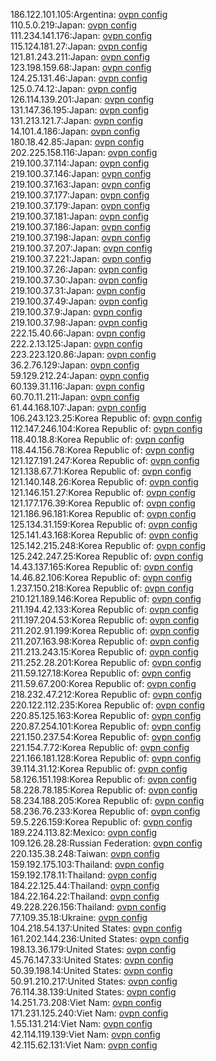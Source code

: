 186.122.101.105:Argentina: [ovpn config](vpn/186_122_101_105.ovpn)  
110.5.0.219:Japan: [ovpn config](vpn/110_5_0_219.ovpn)  
111.234.141.176:Japan: [ovpn config](vpn/111_234_141_176.ovpn)  
115.124.181.27:Japan: [ovpn config](vpn/115_124_181_27.ovpn)  
121.81.243.211:Japan: [ovpn config](vpn/121_81_243_211.ovpn)  
123.198.159.68:Japan: [ovpn config](vpn/123_198_159_68.ovpn)  
124.25.131.46:Japan: [ovpn config](vpn/124_25_131_46.ovpn)  
125.0.74.12:Japan: [ovpn config](vpn/125_0_74_12.ovpn)  
126.114.139.201:Japan: [ovpn config](vpn/126_114_139_201.ovpn)  
131.147.36.195:Japan: [ovpn config](vpn/131_147_36_195.ovpn)  
131.213.121.7:Japan: [ovpn config](vpn/131_213_121_7.ovpn)  
14.101.4.186:Japan: [ovpn config](vpn/14_101_4_186.ovpn)  
180.18.42.85:Japan: [ovpn config](vpn/180_18_42_85.ovpn)  
202.225.158.116:Japan: [ovpn config](vpn/202_225_158_116.ovpn)  
219.100.37.114:Japan: [ovpn config](vpn/219_100_37_114.ovpn)  
219.100.37.146:Japan: [ovpn config](vpn/219_100_37_146.ovpn)  
219.100.37.163:Japan: [ovpn config](vpn/219_100_37_163.ovpn)  
219.100.37.177:Japan: [ovpn config](vpn/219_100_37_177.ovpn)  
219.100.37.179:Japan: [ovpn config](vpn/219_100_37_179.ovpn)  
219.100.37.181:Japan: [ovpn config](vpn/219_100_37_181.ovpn)  
219.100.37.186:Japan: [ovpn config](vpn/219_100_37_186.ovpn)  
219.100.37.198:Japan: [ovpn config](vpn/219_100_37_198.ovpn)  
219.100.37.207:Japan: [ovpn config](vpn/219_100_37_207.ovpn)  
219.100.37.221:Japan: [ovpn config](vpn/219_100_37_221.ovpn)  
219.100.37.26:Japan: [ovpn config](vpn/219_100_37_26.ovpn)  
219.100.37.30:Japan: [ovpn config](vpn/219_100_37_30.ovpn)  
219.100.37.31:Japan: [ovpn config](vpn/219_100_37_31.ovpn)  
219.100.37.49:Japan: [ovpn config](vpn/219_100_37_49.ovpn)  
219.100.37.9:Japan: [ovpn config](vpn/219_100_37_9.ovpn)  
219.100.37.98:Japan: [ovpn config](vpn/219_100_37_98.ovpn)  
222.15.40.66:Japan: [ovpn config](vpn/222_15_40_66.ovpn)  
222.2.13.125:Japan: [ovpn config](vpn/222_2_13_125.ovpn)  
223.223.120.86:Japan: [ovpn config](vpn/223_223_120_86.ovpn)  
36.2.76.129:Japan: [ovpn config](vpn/36_2_76_129.ovpn)  
59.129.212.24:Japan: [ovpn config](vpn/59_129_212_24.ovpn)  
60.139.31.116:Japan: [ovpn config](vpn/60_139_31_116.ovpn)  
60.70.11.211:Japan: [ovpn config](vpn/60_70_11_211.ovpn)  
61.44.168.107:Japan: [ovpn config](vpn/61_44_168_107.ovpn)  
106.243.123.25:Korea Republic of: [ovpn config](vpn/106_243_123_25.ovpn)  
112.147.246.104:Korea Republic of: [ovpn config](vpn/112_147_246_104.ovpn)  
118.40.18.8:Korea Republic of: [ovpn config](vpn/118_40_18_8.ovpn)  
118.44.156.78:Korea Republic of: [ovpn config](vpn/118_44_156_78.ovpn)  
121.127.191.247:Korea Republic of: [ovpn config](vpn/121_127_191_247.ovpn)  
121.138.67.71:Korea Republic of: [ovpn config](vpn/121_138_67_71.ovpn)  
121.140.148.26:Korea Republic of: [ovpn config](vpn/121_140_148_26.ovpn)  
121.146.151.27:Korea Republic of: [ovpn config](vpn/121_146_151_27.ovpn)  
121.177.176.39:Korea Republic of: [ovpn config](vpn/121_177_176_39.ovpn)  
121.186.96.181:Korea Republic of: [ovpn config](vpn/121_186_96_181.ovpn)  
125.134.31.159:Korea Republic of: [ovpn config](vpn/125_134_31_159.ovpn)  
125.141.43.168:Korea Republic of: [ovpn config](vpn/125_141_43_168.ovpn)  
125.142.215.248:Korea Republic of: [ovpn config](vpn/125_142_215_248.ovpn)  
125.242.247.25:Korea Republic of: [ovpn config](vpn/125_242_247_25.ovpn)  
14.43.137.165:Korea Republic of: [ovpn config](vpn/14_43_137_165.ovpn)  
14.46.82.106:Korea Republic of: [ovpn config](vpn/14_46_82_106.ovpn)  
1.237.150.218:Korea Republic of: [ovpn config](vpn/1_237_150_218.ovpn)  
210.121.189.146:Korea Republic of: [ovpn config](vpn/210_121_189_146.ovpn)  
211.194.42.133:Korea Republic of: [ovpn config](vpn/211_194_42_133.ovpn)  
211.197.204.53:Korea Republic of: [ovpn config](vpn/211_197_204_53.ovpn)  
211.202.91.199:Korea Republic of: [ovpn config](vpn/211_202_91_199.ovpn)  
211.207.163.98:Korea Republic of: [ovpn config](vpn/211_207_163_98.ovpn)  
211.213.243.15:Korea Republic of: [ovpn config](vpn/211_213_243_15.ovpn)  
211.252.28.201:Korea Republic of: [ovpn config](vpn/211_252_28_201.ovpn)  
211.59.127.18:Korea Republic of: [ovpn config](vpn/211_59_127_18.ovpn)  
211.59.67.200:Korea Republic of: [ovpn config](vpn/211_59_67_200.ovpn)  
218.232.47.212:Korea Republic of: [ovpn config](vpn/218_232_47_212.ovpn)  
220.122.112.235:Korea Republic of: [ovpn config](vpn/220_122_112_235.ovpn)  
220.85.125.163:Korea Republic of: [ovpn config](vpn/220_85_125_163.ovpn)  
220.87.254.101:Korea Republic of: [ovpn config](vpn/220_87_254_101.ovpn)  
221.150.237.54:Korea Republic of: [ovpn config](vpn/221_150_237_54.ovpn)  
221.154.7.72:Korea Republic of: [ovpn config](vpn/221_154_7_72.ovpn)  
221.166.181.128:Korea Republic of: [ovpn config](vpn/221_166_181_128.ovpn)  
39.114.31.12:Korea Republic of: [ovpn config](vpn/39_114_31_12.ovpn)  
58.126.151.198:Korea Republic of: [ovpn config](vpn/58_126_151_198.ovpn)  
58.228.78.185:Korea Republic of: [ovpn config](vpn/58_228_78_185.ovpn)  
58.234.188.205:Korea Republic of: [ovpn config](vpn/58_234_188_205.ovpn)  
58.236.76.233:Korea Republic of: [ovpn config](vpn/58_236_76_233.ovpn)  
59.5.226.159:Korea Republic of: [ovpn config](vpn/59_5_226_159.ovpn)  
189.224.113.82:Mexico: [ovpn config](vpn/189_224_113_82.ovpn)  
109.126.28.28:Russian Federation: [ovpn config](vpn/109_126_28_28.ovpn)  
220.135.38.248:Taiwan: [ovpn config](vpn/220_135_38_248.ovpn)  
159.192.175.103:Thailand: [ovpn config](vpn/159_192_175_103.ovpn)  
159.192.178.11:Thailand: [ovpn config](vpn/159_192_178_11.ovpn)  
184.22.125.44:Thailand: [ovpn config](vpn/184_22_125_44.ovpn)  
184.22.164.22:Thailand: [ovpn config](vpn/184_22_164_22.ovpn)  
49.228.226.156:Thailand: [ovpn config](vpn/49_228_226_156.ovpn)  
77.109.35.18:Ukraine: [ovpn config](vpn/77_109_35_18.ovpn)  
104.218.54.137:United States: [ovpn config](vpn/104_218_54_137.ovpn)  
161.202.144.236:United States: [ovpn config](vpn/161_202_144_236.ovpn)  
198.13.36.179:United States: [ovpn config](vpn/198_13_36_179.ovpn)  
45.76.147.33:United States: [ovpn config](vpn/45_76_147_33.ovpn)  
50.39.198.14:United States: [ovpn config](vpn/50_39_198_14.ovpn)  
50.91.210.217:United States: [ovpn config](vpn/50_91_210_217.ovpn)  
76.114.38.139:United States: [ovpn config](vpn/76_114_38_139.ovpn)  
14.251.73.208:Viet Nam: [ovpn config](vpn/14_251_73_208.ovpn)  
171.231.125.240:Viet Nam: [ovpn config](vpn/171_231_125_240.ovpn)  
1.55.131.214:Viet Nam: [ovpn config](vpn/1_55_131_214.ovpn)  
42.114.119.139:Viet Nam: [ovpn config](vpn/42_114_119_139.ovpn)  
42.115.62.131:Viet Nam: [ovpn config](vpn/42_115_62_131.ovpn)  
